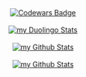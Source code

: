 <div align="center"><a href="https://www.codewars.com/users/koval01"><img alt="Codewars Badge" src="https://www.codewars.com/users/koval01/badges/large" align="center" /></a></div>  
<br/>
<div align="center"><a href="https://www.duolingo.com/profile/koval.yaroslav"><img src="https://duolingo-stats-card.vercel.app/api?username=koval.yaroslav&theme=dark" alt="my Duolingo Stats" /></a></div>
<br/>
<div align="center"><a href="#"><img src="https://github-readme-stats.vercel.app/api?username=koval01" alt="my Github Stats" /></a></div>
<br/>
<div align="center"><a href="#"><img src="https://github-readme-stats.vercel.app/api/top-langs?username=koval01" alt="my Github Stats" /></a></div>
<br/>
